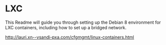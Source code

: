 # LXC

This Readme will guide you through setting up the Debian 8 environment for LXC containers, including how to set up a bridged network.

http://lauri.xn--vsandi-pxa.com/cfgmgmt/linux-containers.html